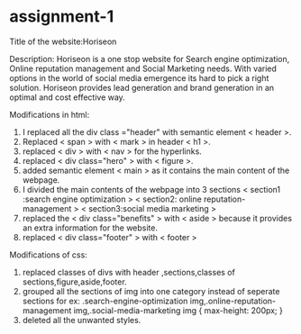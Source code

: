 # assignment-1

Title of the website:Horiseon

Description: Horiseon is a one stop website for Search engine optimization, Online reputation management and Social Marketing needs. With varied options in the world of social media emergence its hard to pick a right solution.  Horiseon provides lead generation and brand generation in an optimal and cost effective way. 


Modifications in html:

1. I replaced all the div class ="header" with semantic element < header >. 
2. Replaced < span > with < mark > in header < h1 >.
3. replaced < div > with < nav > for the hyperlinks.
4. replaced < div class="hero" > with < figure >.
5. added semantic element < main > as it contains the main content of the webpage.
6. I divided the main contents of the webpage into 3 sections
        < section1 :search engine optimization >
        < section2: online reputation-management >
        < section3:social media marketing >
7. replaced the < div class="benefits" > with < aside > because it provides an extra information for the website.
8. replaced < div class="footer" > with < footer >

Modifications of css:
1. replaced classes of divs with header ,sections,classes of sections,figure,aside,footer.
2. grouped all the sections of img into one category instead of seperate sections
   for ex:
       .search-engine-optimization img,.online-reputation-management img,.social-media-marketing img {
          max-height: 200px;
        }
3. deleted all the unwanted styles.



